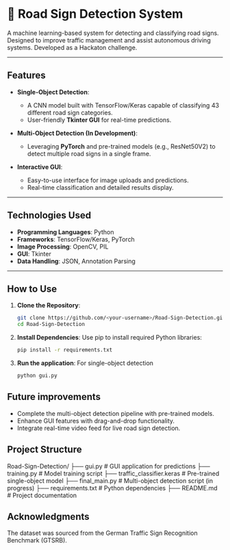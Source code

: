 # 🚦 Road Sign Detection System

A machine learning-based system for detecting and classifying road signs. Designed to improve traffic management and assist autonomous driving systems. Developed as a Hackaton challenge.

---

## **Features**

- **Single-Object Detection**:  
  - A CNN model built with TensorFlow/Keras capable of classifying 43 different road sign categories.
  - User-friendly **Tkinter GUI** for real-time predictions.

- **Multi-Object Detection (In Development)**:  
  - Leveraging **PyTorch** and pre-trained models (e.g., ResNet50V2) to detect multiple road signs in a single frame.

- **Interactive GUI**:  
  - Easy-to-use interface for image uploads and predictions.  
  - Real-time classification and detailed results display.

---

## **Technologies Used**

- **Programming Languages**: Python
- **Frameworks**: TensorFlow/Keras, PyTorch
- **Image Processing**: OpenCV, PIL
- **GUI**: Tkinter
- **Data Handling**: JSON, Annotation Parsing

---

## **How to Use**

1. **Clone the Repository**:
   ```bash
   git clone https://github.com/<your-username>/Road-Sign-Detection.git
   cd Road-Sign-Detection
2. **Install Dependencies**:
   Use pip to install required Python libraries:
   ```bash
   pip install -r requirements.txt
3. **Run the application**:
   For single-object detection
   ```bash
   python gui.py

## **Future improvements**
- Complete the multi-object detection pipeline with pre-trained models.
- Enhance GUI features with drag-and-drop functionality.
- Integrate real-time video feed for live road sign detection.

## **Project Structure**
Road-Sign-Detection/
├── gui.py              # GUI application for predictions
├── training.py         # Model training script
├── traffic_classifier.keras  # Pre-trained single-object model
├── final_main.py       # Multi-object detection script (in progress)
├── requirements.txt    # Python dependencies
├── README.md           # Project documentation

## **Acknowledgments**
The dataset was sourced from the German Traffic Sign Recognition Benchmark (GTSRB).
